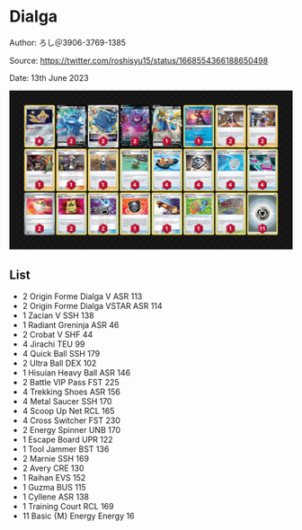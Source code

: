 # Dialga

Author: ろし＠3906-3769-1385

Source: <https://twitter.com/roshisyu15/status/1668554366188650498>

Date: 13th June 2023

![decklist](../../images/PAL/Dialga/1-%20Dialga.png)

## List

* 2 Origin Forme Dialga V ASR 113
* 2 Origin Forme Dialga VSTAR ASR 114
* 1 Zacian V SSH 138
* 1 Radiant Greninja ASR 46
* 2 Crobat V SHF 44
* 4 Jirachi TEU 99
* 4 Quick Ball SSH 179
* 2 Ultra Ball DEX 102
* 1 Hisuian Heavy Ball ASR 146
* 2 Battle VIP Pass FST 225
* 4 Trekking Shoes ASR 156
* 4 Metal Saucer SSH 170
* 4 Scoop Up Net RCL 165
* 4 Cross Switcher FST 230
* 2 Energy Spinner UNB 170
* 1 Escape Board UPR 122
* 1 Tool Jammer BST 136
* 2 Marnie SSH 169
* 2 Avery CRE 130
* 1 Raihan EVS 152
* 1 Guzma BUS 115
* 1 Cyllene ASR 138
* 1 Training Court RCL 169
* 11 Basic {M} Energy Energy 16
